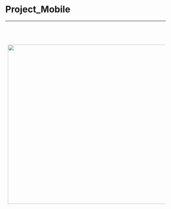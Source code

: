 # Project_Mobile

| <img src="https://user-images.githubusercontent.com/73680983/201430016-18012263-e2ec-42fe-8501-87ddbb06eed6.png" height="500">| ## สิ่งที่แก้ไป - หน้า Search แก้การกดเลือก BTS กับ MRT - หน้า Direction แก้ตรง renderCategories กะจะมีแก้อีกตามคอมเม้นใน code + แก้การส่งข้อมูลไปหน้า Travel เปลี่ยนเป็นส่งแค่ id ของสถานีปลายทางอย่างเดียว - หน้า Travel แก้การเอาสถานที่ท่องเที่ยงออกมาให้มันแสดงแค่สถานที่ท่องเที่ยวบริเวณใกล้เคียงกับสถานีปลายทางอย่างเดียว เพราะถ้าเอาของทุกสถานีมาแล้วเราไปสถานีไกลๆข้อมูลมันจะล้น และคงไม่มีใคเขาอยากเเวะทุกสถานีหรอกมั้ง5555 - หน้า CategoryGridTile (อันนี้เพิ่มมา) เอาไว้ใช้กับหน้า Travel - หน้า Navigator อันนี้ไม่รู้จัดหน้าเหมือนกันมั้ยเลยแปะๆลง git มาก่อนทิ้งไว้ - ทุกอันที่เขียนคือปรับ CSS ให้หมดแล้ว|
| ------------- | ------------- |
